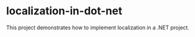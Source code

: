 # localization-in-dot-net
This project demonstrates how to implement localization in a .NET project.
